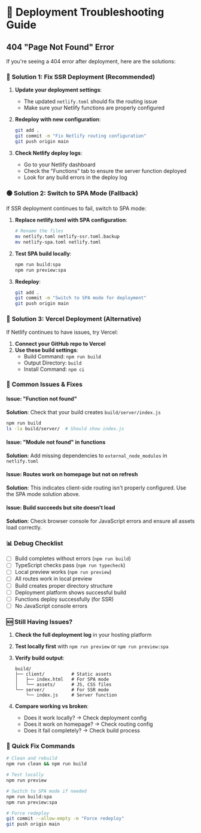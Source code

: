 # 🚨 Deployment Troubleshooting Guide

## 404 "Page Not Found" Error

If you're seeing a 404 error after deployment, here are the solutions:

### 🔷 **Solution 1: Fix SSR Deployment (Recommended)**

1. **Update your deployment settings**:
   - The updated `netlify.toml` should fix the routing issue
   - Make sure your Netlify functions are properly configured

2. **Redeploy with new configuration**:
   ```bash
   git add .
   git commit -m "Fix Netlify routing configuration"
   git push origin main
   ```

3. **Check Netlify deploy logs**:
   - Go to your Netlify dashboard
   - Check the "Functions" tab to ensure the server function deployed
   - Look for any build errors in the deploy log

### 🟢 **Solution 2: Switch to SPA Mode (Fallback)**

If SSR deployment continues to fail, switch to SPA mode:

1. **Replace netlify.toml with SPA configuration**:
   ```bash
   # Rename the files
   mv netlify.toml netlify-ssr.toml.backup
   mv netlify-spa.toml netlify.toml
   ```

2. **Test SPA build locally**:
   ```bash
   npm run build:spa
   npm run preview:spa
   ```

3. **Redeploy**:
   ```bash
   git add .
   git commit -m "Switch to SPA mode for deployment"
   git push origin main
   ```

### 🔧 **Solution 3: Vercel Deployment (Alternative)**

If Netlify continues to have issues, try Vercel:

1. **Connect your GitHub repo to Vercel**
2. **Use these build settings**:
   - Build Command: `npm run build`
   - Output Directory: `build`
   - Install Command: `npm ci`

### 🐛 **Common Issues & Fixes**

#### Issue: "Function not found"
**Solution**: Check that your build creates `build/server/index.js`
```bash
npm run build
ls -la build/server/  # Should show index.js
```

#### Issue: "Module not found" in functions
**Solution**: Add missing dependencies to `external_node_modules` in `netlify.toml`

#### Issue: Routes work on homepage but not on refresh
**Solution**: This indicates client-side routing isn't properly configured. Use the SPA mode solution above.

#### Issue: Build succeeds but site doesn't load
**Solution**: Check browser console for JavaScript errors and ensure all assets load correctly.

### 📊 **Debug Checklist**

- [ ] Build completes without errors (`npm run build`)
- [ ] TypeScript checks pass (`npm run typecheck`)
- [ ] Local preview works (`npm run preview`)
- [ ] All routes work in local preview
- [ ] Build creates proper directory structure
- [ ] Deployment platform shows successful build
- [ ] Functions deploy successfully (for SSR)
- [ ] No JavaScript console errors

### 🆘 **Still Having Issues?**

1. **Check the full deployment log** in your hosting platform
2. **Test locally first** with `npm run preview` or `npm run preview:spa`
3. **Verify build output**:
   ```
   build/
   ├── client/          # Static assets
   │   ├── index.html   # For SPA mode
   │   └── assets/      # JS, CSS files
   └── server/          # For SSR mode
       └── index.js     # Server function
   ```

4. **Compare working vs broken**:
   - Does it work locally? → Check deployment config
   - Does it work on homepage? → Check routing config
   - Does it fail completely? → Check build process

### 🔄 **Quick Fix Commands**

```bash
# Clean and rebuild
npm run clean && npm run build

# Test locally
npm run preview

# Switch to SPA mode if needed
npm run build:spa
npm run preview:spa

# Force redeploy
git commit --allow-empty -m "Force redeploy"
git push origin main
``` 